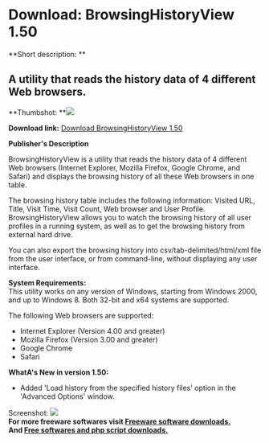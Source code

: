 # Download: BrowsingHistoryView 1.50

**Short description: **

## A utility that reads the history data of 4 different Web browsers.

  
**Thumbshot: **![](http://www.freewarefiles.com/screenshot/brwsrhstryview_md.jpg)   
  
**Download link:** [Download BrowsingHistoryView 1.50](http://freesoftwares.boysofts.com/BrowsingHistoryView_program_79675.html)  
  

**Publisher's Description**  
  

BrowsingHistoryView is a utility that reads the history data of 4 different
Web browsers (Internet Explorer, Mozilla Firefox, Google Chrome, and Safari)
and displays the browsing history of all these Web browsers in one table.

The browsing history table includes the following information: Visited URL,
Title, Visit Time, Visit Count, Web browser and User Profile.
BrowsingHistoryView allows you to watch the browsing history of all user
profiles in a running system, as well as to get the browsing history from
external hard drive.

You can also export the browsing history into csv/tab-delimited/html/xml file
from the user interface, or from command-line, without displaying any user
interface.

**System Requirements:**  
This utility works on any version of Windows, starting from Windows 2000, and
up to Windows 8. Both 32-bit and x64 systems are supported.

The following Web browsers are supported:

  * Internet Explorer (Version 4.00 and greater) 
  * Mozilla Firefox (Version 3.00 and greater) 
  * Google Chrome 
  * Safari 

**WhatA's New in version 1.50:**

  * Added 'Load history from the specified history files' option in the 'Advanced Options' window. 

  
  
Screenshot: ![](http://www.freewarefiles.com/screenshot/brwsrhstryview.jpg)  
**For more freeware softwares visit [Freeware software downloads.](http://freesoftwares.boysofts.com/)**   
**And [Free softwares and php script downloads.](http://www.boysofts.com/)**


